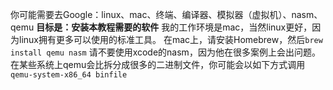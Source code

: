 你可能需要去Google：linux、mac、终端、编译器、模拟器（虚拟机）、nasm、qemu
**目标是：安装本教程需要的软件**
我的工作环境是mac，当然linux更好，因为linux拥有更多可以使用的标准工具。
在mac上，请安装Homebrew，然后``brew install qemu nasm``
请不要使用xcode的nasm，因为他在很多案例上会出问题。
在某些系统上qemu会比拆分成很多的二进制文件，你可能会以如下方式调用``qemu-system-x86_64 binfile``